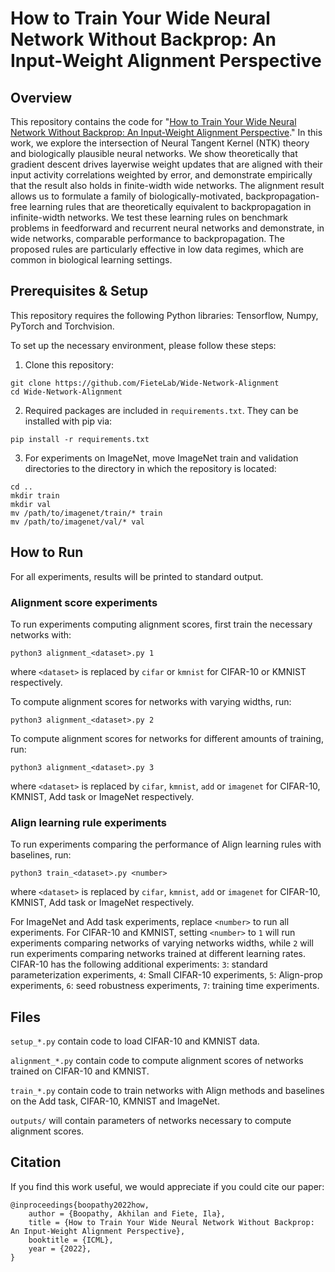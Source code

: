 # How to Train Your Wide Neural Network Without Backprop: An Input-Weight Alignment Perspective

## Overview
This repository contains the code for "[How to Train Your Wide Neural Network Without Backprop: An Input-Weight Alignment Perspective](https://arxiv.org/abs/2106.08453)."  In this work, we explore the intersection of Neural Tangent Kernel (NTK) theory and biologically plausible neural networks. We show theoretically that gradient descent drives layerwise weight updates that are aligned with their input activity correlations weighted by error, and demonstrate empirically that the result also holds in finite-width wide networks. The alignment result allows us to formulate a family of biologically-motivated, backpropagation-free learning rules that are theoretically equivalent to backpropagation in infinite-width networks. We test these learning rules on benchmark problems in feedforward and recurrent neural networks and demonstrate, in wide networks, comparable performance to backpropagation. The proposed rules are particularly effective in low data regimes, which are common in biological learning settings.

## Prerequisites & Setup
This repository requires the following Python libraries: Tensorflow, Numpy, PyTorch and Torchvision. 

To set up the necessary environment, please follow these steps:

1. Clone this repository:
```
git clone https://github.com/FieteLab/Wide-Network-Alignment
cd Wide-Network-Alignment
```

2. Required packages are included in `requirements.txt`. They can be installed with pip via:
```
pip install -r requirements.txt
```

3. For experiments on ImageNet, move ImageNet train and validation directories to the directory in which the repository is located:
```
cd ..
mkdir train
mkdir val
mv /path/to/imagenet/train/* train
mv /path/to/imagenet/val/* val
```

## How to Run

For all experiments, results will be printed to standard output.

### Alignment score experiments
To run experiments computing alignment scores, first train the necessary networks with:
```
python3 alignment_<dataset>.py 1
```
where `<dataset>` is replaced by `cifar` or `kmnist` for CIFAR-10 or KMNIST respectively. 

To compute alignment scores for networks with varying widths, run:
```
python3 alignment_<dataset>.py 2
```

To compute alignment scores for networks for different amounts of training, run:
```
python3 alignment_<dataset>.py 3
```
where `<dataset>` is replaced by `cifar`, `kmnist`, `add` or `imagenet` for CIFAR-10, KMNIST, Add task or ImageNet respectively. 


### Align learning rule experiments
To run experiments comparing the performance of Align learning rules with baselines, run:
```
python3 train_<dataset>.py <number>
```
where `<dataset>` is replaced by `cifar`, `kmnist`, `add` or `imagenet` for CIFAR-10, KMNIST, Add task or ImageNet respectively. 

For ImageNet and Add task experiments, replace `<number>` to run all experiments. For CIFAR-10 and KMNIST, setting `<number>` to `1` will run experiments comparing networks of varying networks widths, while `2` will run experiments comparing networks trained at different learning rates. CIFAR-10 has the following additional experiments: `3`: standard parameterization experiments, `4`: Small CIFAR-10 experiments, `5`: Align-prop experiments, `6`: seed robustness experiments, `7`: training time experiments.


## Files

`setup_*.py` contain code to load CIFAR-10 and KMNIST data.

`alignment_*.py` contain code to compute alignment scores of networks trained on CIFAR-10 and KMNIST.

`train_*.py` contain code to train networks with Align methods and baselines on the Add task, CIFAR-10, KMNIST and ImageNet.

`outputs/` will contain parameters of networks necessary to compute alignment scores.

## Citation
If you find this work useful, we would appreciate if you could cite our paper:
```
@inproceedings{boopathy2022how,
    author = {Boopathy, Akhilan and Fiete, Ila},
    title = {How to Train Your Wide Neural Network Without Backprop: An Input-Weight Alignment Perspective},
    booktitle = {ICML},
    year = {2022},
}   
```
